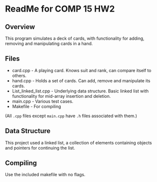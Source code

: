 # ReadMe for COMP 15 HW2
## Overview

This program simulates a deck of cards, with functionality for adding,
removing and manipulating cards in a hand.

## Files

* card.cpp - A playing card. Knows suit and rank, can compare itself to others.
* hand.cpp - Holds a set of cards. Can add, remove and manipulate its cards.
* List_linked_list.cpp - Underlying data structure. Basic linked list with
        functionality for mid-array insertion and deletion.
* main.cpp - Various test cases.
* Makefile - For compiling

(All `.cpp` files except `main.cpp` have `.h` files associated with them.)

## Data Structure

This project used a linked list, a collection of elements containing objects 
and pointers for continuing the list.

## Compiling

Use the included makefile with no flags.

